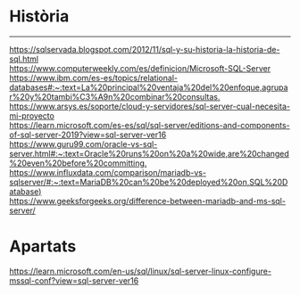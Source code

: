 # Història
___
<https://sqlservada.blogspot.com/2012/11/sql-y-su-historia-la-historia-de-sql.html>
<br>
<https://www.computerweekly.com/es/definicion/Microsoft-SQL-Server>
<br>
<https://www.ibm.com/es-es/topics/relational-databases#:~:text=La%20principal%20ventaja%20del%20enfoque,agrupar%20y%20tambi%C3%A9n%20combinar%20consultas.>
<br>
<https://www.arsys.es/soporte/cloud-y-servidores/sql-server-cual-necesita-mi-proyecto>
<br>
<https://learn.microsoft.com/es-es/sql/sql-server/editions-and-components-of-sql-server-2019?view=sql-server-ver16>
<br>
<https://www.guru99.com/oracle-vs-sql-server.html#:~:text=Oracle%20runs%20on%20a%20wide,are%20changed%20even%20before%20committing.>
<br>
<https://www.influxdata.com/comparison/mariadb-vs-sqlserver/#:~:text=MariaDB%20can%20be%20deployed%20on,SQL%20Database)>
<br>
<https://www.geeksforgeeks.org/difference-between-mariadb-and-ms-sql-server/>
# Apartats
<https://learn.microsoft.com/en-us/sql/linux/sql-server-linux-configure-mssql-conf?view=sql-server-ver16>
